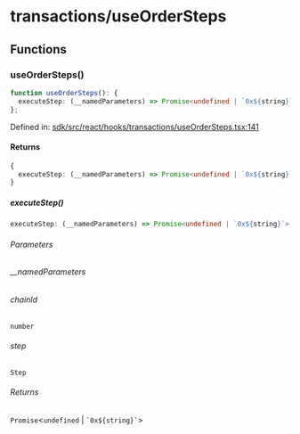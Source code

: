 # transactions/useOrderSteps

## Functions

### useOrderSteps()

```ts
function useOrderSteps(): {
  executeStep: (__namedParameters) => Promise<undefined | `0x${string}`>;
};
```

Defined in: [sdk/src/react/hooks/transactions/useOrderSteps.tsx:141](https://github.com/0xsequence/marketplace-sdk/blob/6a4808051b4d56769c8daea217398414041a4d84/sdk/src/react/hooks/transactions/useOrderSteps.tsx#L141)

#### Returns

```ts
{
  executeStep: (__namedParameters) => Promise<undefined | `0x${string}`>;
}
```

##### executeStep()

```ts
executeStep: (__namedParameters) => Promise<undefined | `0x${string}`>;
```

###### Parameters

###### \_\_namedParameters

###### chainId

`number`

###### step

`Step`

###### Returns

`Promise`\<`undefined` \| `` `0x${string}` ``\>
